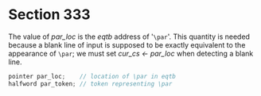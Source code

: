 # Section 333

The value of *par_loc* is the *eqtb* address of '`\par`'.
This quantity
is needed because a blank line of input is supposed to be exactly equivalent
to the appearance of `\par`; we must set *cur_cs &larr; par_loc* when detecting a blank line.

```c << Global variables >>+=
pointer par_loc;    // location of \par in eqtb
halfword par_token; // token representing \par
```
